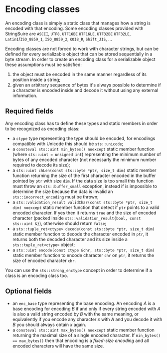 # Encoding classes

An encoding class is simply a static class that manages how a string is encoded with that encoding. Some encoding classes provided with StringSuire are `ASCII`, `UTF8`, `UTF16BE` `UTF16LE`, `UTF32BE` `UTF32LE`, `Latin1`/`ISO_8859_1`, `ISO_8859_2`, `KOI8_R`, `Shift_JIS`, ...

Encoding classes are not forced to work with character strings, but can be defined for every serializable object that can be stored sequentially in a byte stream. In order to create an encoding class for a serializable object these assumptions must be satisfied:

1. the object must be encoded in the same manner regardless of its position inside a string;
2. given an arbitrary sequence of bytes it's always possible to determine if a character is encoded inside and decode it without using any external information.

## Required fields

Any encoding class has to define these types and static members in order to be recognized as encoding class:

* a `ctype` type representing the type should be encoded, for encodings compatible with Unicode this should be `sts::unicode`;
* a `consteval sts::uint min_bytes() noexcept` static member function (where `sts::uint = unsigned int`) representing the minimum number of bytes of any encoded character (not necessarly the minimum number required to decode its size);
* a `sts::uint chLen(const sts::byte *ptr, size_t dim)` static member function returning the size of the first character encoded in the buffer pointed by `ptr` with size `dim`. If the data size is too small this function must throw an `sts::buffer_small` exception, instead if is impossible to determine the size because the data is invalid an `sts::incorrect_encoding` must be thrown;
* a `sts::validation_result validChar(const sts::byte *ptr, size_t dim) noexcept` static member function that detect if `ptr` points to a valid encoded character. If yes then it returns `true` and the size of encoded character (packed inside `sts::validation_result{bool, const sts::uint &}`), otherwise should return `false`;
* a `sts::tuple_ret<ctype> decode(const sts::byte *ptr, size_t dim)` static member function to decode the character encoded in `ptr`, it returns both the decoded character and its size inside a `sts::tuple_ret<ctype>` object;
* a `sts::uint encode(const ctype &chr, sts::byte *ptr, size_t dim)` static member function to encode character `chr` on `ptr`, it returns the size of encoded character `chr`.

You can use the `sts::strong_enctype` concept in order to determine if a class is an encoding class too.

## Optional fields

* an `enc_base` type representing the base encoding. An encoding *A* is a base encoding for encoding *B* if and only if every string encoded with *A* is also a valid string encoded by *B* with the same meaning, or equivalently if you encode any character *x* with *A* and you decode it with *B* you should always obtain *x* again.
* a `consteval sts::uint max_bytes() noexcept` static member function returning the maximal size of a single encoded character. If `min_bytes() == max_bytes()` then that encoding is a *fixed-size encoding* and all encoded characters will have the same size.
